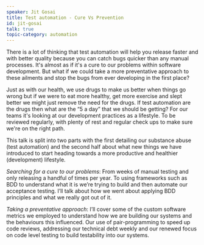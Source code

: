 ```yaml
---
speaker: Jit Gosai
title: Test automation - Cure Vs Prevention
id: jit-gosai
talk: true
topic-category: automation
---
```

There is a lot of thinking that test automation will help you release faster and with better quality because you can catch bugs quicker than any manual processes. It's almost as if it's a cure to our problems within software development. But what if we could take a more preventative approach to these ailments and stop the bugs from ever developing in the first place?

Just as with our health, we use drugs to make us better when things go wrong but if we were to eat more healthy, get more exercise and slept better we might just remove the need for the drugs. If test automation are the drugs then what are the “5 a day” that we should be getting? For our teams it's looking at our development practices as a lifestyle. To be reviewed regularly, with plenty of rest and regular check ups to make sure we're on the right path.

This talk is split into two parts with the first detailing our substance abuse (test automation) and the second half about what new things we have introduced to start heading towards a more productive and healthier (development) lifestyle.

*Searching for a cure to our problems*: From weeks of manual testing and only releasing a handful of times per year. To using frameworks such as BDD to understand what it is we’re trying to build and then automate our acceptance testing. I’ll talk about how we went about applying BDD principles and what we really got out of it.

*Taking a preventative approach*: I’ll cover some of the custom software metrics we employed to understand how we are building our systems and the behaviours this influenced. Our use of pair-programming to speed up code reviews, addressing our technical debt weekly and our renewed focus on code level testing to build testability into our systems.